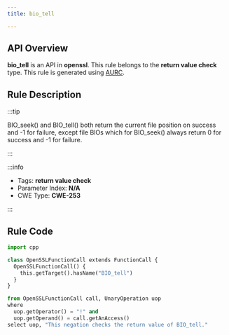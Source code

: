 ```yaml
---
title: bio_tell

---
```



## API Overview
**bio_tell** is an API in **openssl**. This rule belongs to the **return value check** type. This rule is generated using [AURC](../../tools/AURC).
## Rule Description

:::tip

BIO_seek() and BIO_tell() both return the current file position on success and -1 for failure, except file BIOs which for BIO_seek() always return 0 for success and -1 for failure.

:::

:::info

- Tags: **return value check**
- Parameter Index: **N/A**
- CWE Type: **CWE-253**

:::

## Rule Code
```python
import cpp

class OpenSSLFunctionCall extends FunctionCall {
  OpenSSLFunctionCall() {
    this.getTarget().hasName("BIO_tell")
  }
}

from OpenSSLFunctionCall call, UnaryOperation uop
where
  uop.getOperator() = "!" and
  uop.getOperand() = call.getAnAccess()
select uop, "This negation checks the return value of BIO_tell."
```